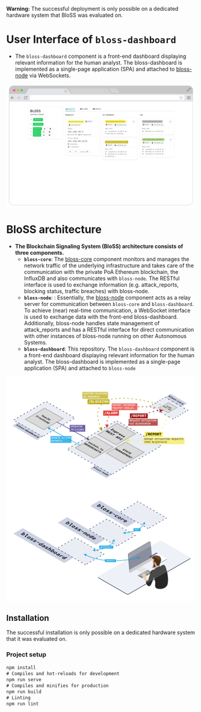 **Warning:** 
The successful deployment is only possible on a dedicated hardware system that BloSS was evaluated on. 

# User Interface of `bloss-dashboard`
- The `bloss-dashboard` component is a front-end dashboard displaying relevant information for the human analyst. The bloss-dashboard is implemented as a single-page application (SPA) and attached to [bloss-node](http://github.com/blockchain-signaling-system/bloss-node) via WebSockets. 

![bloss-dashboard-all-states-c600](/figures/bloss-dashboard-all-states-c600.png)

# BloSS architecture
- **The Blockchain Signaling System (BloSS) architecture consists of three components.**
  - **`bloss-core`**: The  [bloss-core](http://github.com/blockchain-signaling-system/bloss-core) component monitors and manages the network traffic of the underlying infrastructure and takes care of the communication with the private PoA Ethereum blockchain, the InfluxDB and also communicates with `bloss-node`. The RESTful interface is used to exchange information (e.g. attack_reports, blocking status, traffic breaches) with bloss-node. 
  - **`bloss-node`**: : Essentially, the [bloss-node](http://github.com/blockchain-signaling-system/bloss-node) component acts as a relay server for communication between `bloss-core` and `bloss-dashboard`. To achieve (near) real-time communication, a WebSocket interface is used to exchange data with the front-end bloss-dashboard. Additionally, bloss-node handles state management of attack_reports and has a RESTful interface for direct communication with other instances of bloss-node running on other Autonomous Systems. 
  - **`bloss-dashboard`**: This repository. The `bloss-dashboard` component is a front-end dashboard displaying relevant information for the human analyst. The bloss-dashboard is implemented as a single-page application (SPA) and attached to `bloss-node`

![bloss-full-architecture](/figures/bloss-full-architecture.png)
![bloss-communication-interfaces](/figures/bloss-communication-interfaces.png)

## Installation 
The successful installation is only possible on a dedicated hardware system that it was evaluated on. 

### Project setup
```
npm install
# Compiles and hot-reloads for development
npm run serve 
# Compiles and minifies for production
npm run build
# Linting 
npm run lint
```

